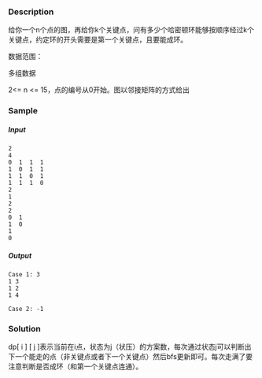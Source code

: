 ### Description

给你一个n个点的图，再给你k个关键点，问有多少个哈密顿环能够按顺序经过k个关键点，约定环的开头需要是第一个关键点，且要能成环。

数据范围：

多组数据

2<= n <= 15，点的编号从0开始。图以邻接矩阵的方式给出

### Sample

##### Input

```
2
4
0  1  1  1
1  0  1  1
1  1  0  1
1  1  1  0
2
1
2
2
0  1
1  0
1
0
```

##### Output

```
Case 1: 3
1 3
1 2
1 4

Case 2: -1
```

### Solution

dp[ i ] [ j ]表示当前在i点，状态为j（状压）的方案数，每次通过状态j可以判断出下一个能走的点（非关键点或者下一个关键点）然后bfs更新即可。每次走满了要注意判断是否成环（和第一个关键点连通）。
